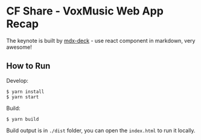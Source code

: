 # CF Share - VoxMusic Web App Recap

The keynote is built by [mdx-deck](https://github.com/jxnblk/mdx-deck) - use react component in markdown, very awesome!

## How to Run

Develop:

    $ yarn install
    $ yarn start

Build:

    $ yarn build

Build output is in `./dist` folder, you can open the `index.html` to run it locally.
